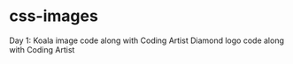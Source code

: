 # css-images
Day 1: Koala image code along with Coding Artist
       Diamond logo code along with Coding Artist
